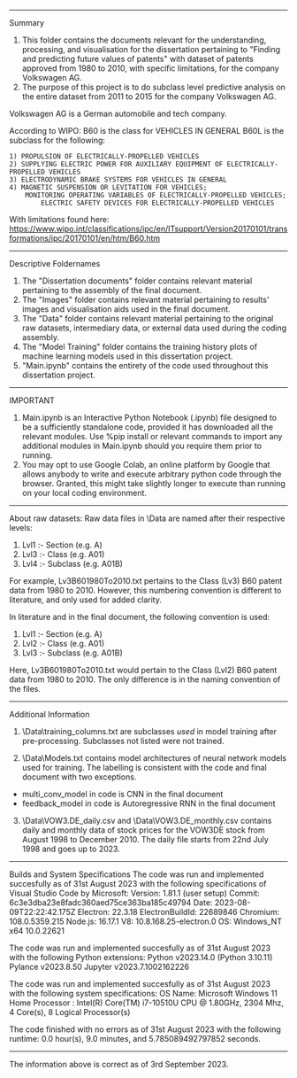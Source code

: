 ***************
Summary

1) This folder contains the documents relevant for the understanding, processing, and visualisation for the dissertation pertaining to "Finding and predicting future values of patents" with dataset of patents approved from 1980 to 2010, with specific limitations, for the company Volkswagen AG. 
2) The purpose of this project is to do subclass level predictive analysis on the entire dataset from 2011 to 2015 for the company Volkswagen AG.

Volkswagen AG is a German automobile and tech company. 

According to WIPO:
B60 is the class for VEHICLES IN GENERAL
B60L is the subclass for the following: 

	1) PROPULSION OF ELECTRICALLY-PROPELLED VEHICLES
	2) SUPPLYING ELECTRIC POWER FOR AUXILIARY EQUIPMENT OF ELECTRICALLY-PROPELLED VEHICLES
	3) ELECTRODYNAMIC BRAKE SYSTEMS FOR VEHICLES IN GENERAL
	4) MAGNETIC SUSPENSION OR LEVITATION FOR VEHICLES; 
	    MONITORING OPERATING VARIABLES OF ELECTRICALLY-PROPELLED VEHICLES; 
            ELECTRIC SAFETY DEVICES FOR ELECTRICALLY-PROPELLED VEHICLES

With limitations found here: https://www.wipo.int/classifications/ipc/en/ITsupport/Version20170101/transformations/ipc/20170101/en/htm/B60.htm

***************
Descriptive Foldernames

1) The "Dissertation documents" folder contains relevant material pertaining to the assembly of the final document.
2) The "Images" folder contains relevant material pertaining to results' images and visualisation aids used in the final document. 
3) The "Data" folder contains relevant material pertaining to the original raw datasets, intermediary data, or external data used during the coding assembly.
4) The "Model Training" folder contains the training history plots of machine learning models used in this dissertation project.
4) "Main.ipynb" contains the entirety of the code used throughout this dissertation project.

***************
IMPORTANT

1) Main.ipynb is an Interactive Python Notebook (.ipynb) file designed to be a sufficiently standalone code, provided it has downloaded all the relevant modules. Use %pip install or relevant commands to import any additional modules in Main.ipynb should you require them prior to running.
2) You may opt to use Google Colab, an online platform by Google that allows anybody to write and execute arbitrary python code through the browser. Granted, this might take slightly longer to execute than running on your local coding environment.

***************
About raw datasets:
Raw data files in \Data are named after their respective levels: 

1) Lvl1 :- Section (e.g. A)
2) Lvl3 :- Class (e.g. A01)
3) Lvl4 :- Subclass (e.g. A01B)

For example, Lv3B601980To2010.txt pertains to the Class (Lv3) B60 patent data from 1980 to 2010. However, this numbering convention is different to literature, and only used for added clarity. 

In literature and in the final document, the following convention is used:

1) Lvl1 :- Section (e.g. A)
2) Lvl2 :- Class (e.g. A01)
3) Lvl3 :- Subclass (e.g. A01B)

Here, Lv3B601980To2010.txt would pertain to the Class (Lvl2) B60 patent data from 1980 to 2010. The only difference is in the naming convention of the files.

***************
Additional Information

1) \Data\training_columns.txt are subclasses *used* in model training after pre-processing. Subclasses not listed were not trained.

2) \Data\Models.txt contains model architectures of neural network models used for training. The labelling is consistent with the code and final document with two exceptions.
 - multi_conv_model in code is CNN in the final document
 - feedback_model in code is Autoregressive RNN in the final document 

3) \Data\VOW3.DE_daily.csv and \Data\VOW3.DE_monthly.csv contains daily and monthly data of stock prices for the VOW3DE stock from August 1998 to December 2010. The daily file starts from 22nd July 1998 and goes up to 2023.

***************
Builds and System Specifications
The code was run and implemented succesfully as of 31st August 2023 with the following specifications of Visual Studio Code by Microsoft:
Version: 1.81.1 (user setup)
Commit: 6c3e3dba23e8fadc360aed75ce363ba185c49794
Date: 2023-08-09T22:22:42.175Z
Electron: 22.3.18
ElectronBuildId: 22689846
Chromium: 108.0.5359.215
Node.js: 16.17.1
V8: 10.8.168.25-electron.0
OS: Windows_NT x64 10.0.22621

The code was run and implemented succesfully as of 31st August 2023 with the following Python extensions:
Python v2023.14.0 (Python 3.10.11)
Pylance v2023.8.50 
Jupyter v2023.7.1002162226

The code was run and implemented succesfully as of 31st August 2023 with the following system specifications:
OS Name: Microsoft Windows 11 Home
Processor : Intel(R) Core(TM) i7-10510U CPU @ 1.80GHz, 2304 Mhz, 4 Core(s), 8 Logical Processor(s)

The code finished with no errors as of 31st August 2023 with the following runtime:
0.0 hour(s), 9.0 minutes, and 5.785089492797852 seconds.

***************
The information above is correct as of 3rd September 2023.
